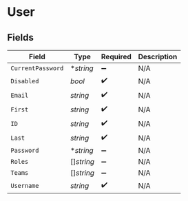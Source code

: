 # User


## Fields

| Field              | Type               | Required           | Description        |
| ------------------ | ------------------ | ------------------ | ------------------ |
| `CurrentPassword`  | **string*          | :heavy_minus_sign: | N/A                |
| `Disabled`         | *bool*             | :heavy_check_mark: | N/A                |
| `Email`            | *string*           | :heavy_check_mark: | N/A                |
| `First`            | *string*           | :heavy_check_mark: | N/A                |
| `ID`               | *string*           | :heavy_check_mark: | N/A                |
| `Last`             | *string*           | :heavy_check_mark: | N/A                |
| `Password`         | **string*          | :heavy_minus_sign: | N/A                |
| `Roles`            | []*string*         | :heavy_minus_sign: | N/A                |
| `Teams`            | []*string*         | :heavy_minus_sign: | N/A                |
| `Username`         | *string*           | :heavy_check_mark: | N/A                |